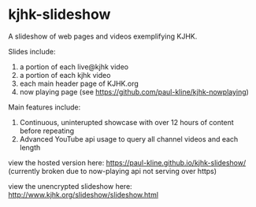 # kjhk-slideshow

A slideshow of web pages and videos exemplifying KJHK.

Slides include:

1.  a portion of each live@kjhk video
1.  a portion of each kjhk video
1.  each main header page of KJHK.org
1.  now playing page (see https://github.com/paul-kline/kjhk-nowplaying)

Main features include:

1.  Continuous, uninterupted showcase with over 12 hours of content before repeating
1.  Advanced YouTube api usage to query all channel videos and each length


view the hosted version here:
https://paul-kline.github.io/kjhk-slideshow/ (currently broken due to now-playing api not serving over https)

view the unencrypted slideshow here:
http://www.kjhk.org/slideshow/slideshow.html

